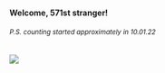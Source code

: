 #### Welcome, 571st stranger!

###### <sup>P.S. counting started approximately in 10.01.22</sup>

<img src="https://kraftwerk28.pp.ua/vcnt.png"></img>
